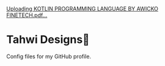 [Uploading KOTLIN PROGRAMMING LANGUAGE BY AWICKO FINETECH.pdf…]()
# Tahwi Designs🖤
Config files for my GitHub profile.
